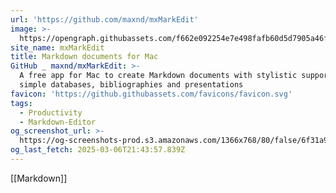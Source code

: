 ```yaml
---
url: 'https://github.com/maxnd/mxMarkEdit'
image: >-
  https://opengraph.githubassets.com/f662e092254e7e498fafb60d5d7905a46f86a48fca1390581995856023a9cfb9/maxnd/mxMarkEdit
site_name: mxMarkEdit
title: Markdown documents for Mac
GitHub _ maxnd/mxMarkEdit: >-
  A free app for Mac to create Markdown documents with stylistic support, tasks,
  simple databases, bibliographies and presentations
favicon: 'https://github.githubassets.com/favicons/favicon.svg'
tags:
  - Productivity
  - Markdown-Editor
og_screenshot_url: >-
  https://og-screenshots-prod.s3.amazonaws.com/1366x768/80/false/6f31a9ab623bee88fd748f43103cc09bc90c95c1c67a45776a3b04685a6ab6e0.jpeg
og_last_fetch: 2025-03-06T21:43:57.839Z
---
```





[[Markdown]]

